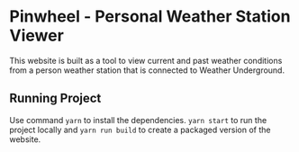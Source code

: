 # Pinwheel - Personal Weather Station Viewer
This website is built as a tool to view current and past weather conditions from a person weather station that is connected to Weather Underground. 

## Running Project
Use command `yarn` to install the dependencies. `yarn start` to run the project locally and `yarn run build` to create a packaged version of the website.
